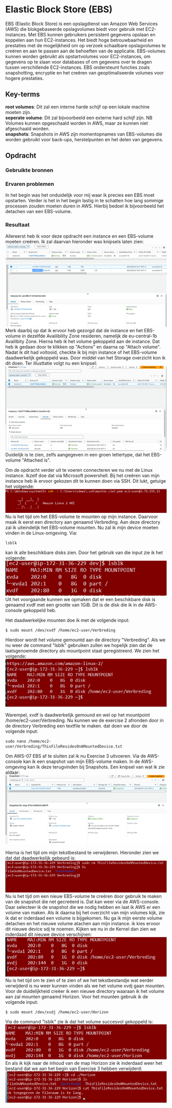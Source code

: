 # Elastic Block Store (EBS)
EBS (Elastic Block Store) is een opslagdienst van Amazon Web Services (AWS) die blokgebaseerde opslagvolumes biedt voor gebruik met EC2-instances. Met EBS kunnen gebruikers persistent gegevens opslaan en koppelen aan hun EC2-instances. Het biedt hoge betrouwbaarheid en prestaties met de mogelijkheid om op verzoek schaalbare opslagvolumes te creëren en aan te passen aan de behoeften van de applicatie. EBS-volumes kunnen worden gebruikt als opstartvolumes voor EC2-instances, om gegevens op te slaan voor databases of om gegevens over te dragen tussen verschillende EC2-instances. EBS ondersteunt functies zoals snapshotting, encryptie en het creëren van geoptimaliseerde volumes voor hogere prestaties.

## Key-terms 
**root volumes**: Dit zal een interne harde schijf op een lokale machine moeten zijn.  
**seperate volume**: Dit zal bijvoorbeeld een externe hard schijf zijn. NB Volumes kunnen opgeschaald worden in AWS, maar ze kunnen niet afgeschaald worden.  
**snapshots**: Snapshots in AWS zijn momentopnames van EBS-volumes die worden gebruikt voor back-ups, herstelpunten en het delen van gegevens.


## Opdracht
### Gebruikte bronnen


### Ervaren problemen
In het begin was het onduidelijk voor mij waar ik precies een EBS moet opstarten. Verder is het in het begin lastig in te schatten hoe lang sommige processen zouden moeten duren in AWS. Hierbij bedoel ik bijvoorbeeld het detachen van een EBS-volume. 


### Resultaat 
Allereerst heb ik voor deze opdracht een instance en een EBS-volume moeten creëren. Ik zal daarvan hieronder was knipsels laten zien: 
![Ontsta_Machine](./Knipsel_ontstaan_machine.PNG)  
![Ontsta_Volume](./Capture_Ontstaan_Volume.PNG)  
Merk daarbij op dat ik ervoor heb gezorgd dat de instance en het EBS-volume in dezelfde Availibility Zone resideren, namelijk de eu-central-1b Availibity Zone. 
Hierna heb ik het volume gekoppeld aan de instance. Dat heb ik gedaan door te klikken op "Actions" en daarna op "Attach volume". Nadat ik dit had voltooid, checkte ik bij mijn instance of het EBS-volume daadwerkelijk gekoppeld was. Door middel van het Storage overzicht kon ik dit doen. Ter illusttatie volgt nu een knipsel: 
![SuccesKoppeling](./CaptureAttachementSucces.PNG)   
Duidelijk is te zien, zelfs aangegeven in een groen lettertype, dat het EBS-volume "Attached is". 

Om de opdracht verder uit te voeren connecteren we nu met de Linux instance. Ikzelf doe dat via Microsoft powershell. Bij het creëren van mijn instance heb ik ervoor gekozen dit te kunnen doen via SSH. Dit lukt, getuige het volgende:
![login_Linux](./CaptureLogin.PNG)  
Nu is het tijd om het EBS-volume te mounten op mijn instance. Daarvoor maak ik eerst een directory aan genaamd Verbreding. Aan deze directory zal ik uiteindelijk het EBS-volume mounten. Nu zal ik mijn device moeten vinden in de Linux-omgeving. Via: 
```
lsblk
```
kan ik alle beschikbare disks zien. Door het gebruik van die input zie ik het volgende: 
![Schijven](./CaptureDisks.PNG)  
Uit het voorgaande kunnen we opmaken dat er een beschikbare disk is genaamd xvdf met een grootte van 1GiB. Dit is de disk die ik in de AWS-console gekoppeld heb. 

Het daadwerkelijke mounten doe ik met de volgende input: 
```
$ sudo mount /dev/xvdf /home/ec2-user/Verbreding 
```

Hierdoor wordt het volume gemountd aan de directory "Verbreding". 
Als we nu weer de command "lsblk" gebruiken zullen we hopelijk zien dat de laatsgenoemde directory als mountpoint staat geregistreerd. We zien het volgende:  
![MountPoints](./CaptureMountpoints.PNG)                          

Warempel, xvdf is daadwerkelijk gemound en wel op het mountpoint /home/ec2-user/Verbreding. Nu kunnen we de exercise 2 afronden door in de directory Verbreding een textfile te maken. dat doen we door de volgende input: 
```
sudo nano /home/ec2-user/Verbreding/ThisFileResidesOnAMountedDevice.txt

```

Om AWS-07 EBS af te sluiten zal ik nu Exercise 3 uitvoeren. Via de AWS-console kan ik een snapshot van mijn EBS-volume maken. In de AWS-omgeving kan ik deze terugvinden bij Snapshots. Een knipsel van wat ik zie aldaar: 
![snapVanDeSnap](./Capture_snapshot000001.PNG)  

Hierna is het tijd om mijn tekstbestand te verwijderen. Hieronder zien we dat dat daadwerkelijk gebeurd is: 
![verwijdering](./CaptureVerwijdering.PNG)       
Nu is het tijd om een nieuw EBS-volume te creëren door gebruik te maken van de snapshot die net gecreëerd is. Dat kan weer via de AWS-console. Daar selecteer ik de snapshot die we nodig hebben en laat ik AWS er een volume van maken. Als ik daarna bij het overzicht van mijn volumes kijk, zie ik dat er inderdaad een volume is bijgekomen. Nu ga ik mijn eerste volume detachen en het nieuwe volume atachen aan mijn instance. ik kies ervoor dit nieuwe device sdj te noemen. Kijken we nu in de Kernel dan zien we inderdaad dit nieuwe device verschijnen:  
![from_snapshot](./CaptureSDJ.PNG)  
Nu is het tijd om te zien of te zien of we het tekstbestandje wat eerder verwijderd is nu weer kunnen vinden als we het volume xvdj gaan mounten.
Voor de duidelijkheid creëer ik een nieuwe directory waaraan ik het volume aan zal mounten genaamd Horizon. Voor het mounten gebruik ik de volgende input: 
```
$ sudo mount /dev/xvdj /home/ec2-user/Horizon 
```
Via de command "lsblk" zie ik dat het volume succesvol gekoppeld is: 
![Koppeling_xvdj](./Capture_koppeling_xvdj.PNG)  
En als ik kijk naar de inhoud van de map Horizon zie ik inderdaad weer het bestand dat we aan het begin van Exercise 3 hebben verwijderd:  
![TextIsTerug](https://github.com/techgrounds/techgrounds-techgroundsStudent/blob/main/00_includes/AWS/07/Capture_txtBackWithSnapshot.PNG)  







